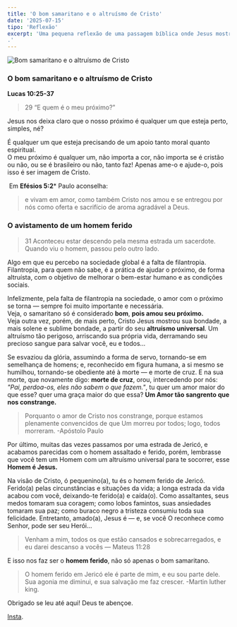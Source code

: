 ```yaml
---
title: 'O bom samaritano e o altruísmo de Cristo'
date: '2025-07-15'
tipo: 'Reflexão'
excerpt: 'Uma pequena reflexão de uma passagem bíblica onde Jesus mostra o altruísmo em prática com um desconhecido. 
.'
---
```


![Bom samaritano e o altruísmo de Cristo](https://i.pinimg.com/736x/79/1e/4a/791e4ac7fef223edb7afeedcfc0e07f5.jpg)


### O bom samaritano e o altruísmo de Cristo


**Lucas 10:25-37**
> 29 “E quem é o meu próximo?”

Jesus nos deixa claro que o nosso próximo é qualquer um que esteja perto, simples, né? 

É qualquer um que esteja precisando de um apoio tanto moral quanto espiritual. <br/>
O meu próximo é qualquer um, não importa a cor, não importa se é cristão ou não, ou se é brasileiro ou não, tanto faz! Apenas ame-o e ajude-o, pois isso é ser imagem de Cristo.

 Em **Efésios 5:2*** Paulo aconselha:
> e vivam em amor, como também Cristo nos amou e se entregou por nós como oferta e sacrifício de aroma agradável a Deus.


### O avistamento de um homem ferido

> 31 Aconteceu estar descendo pela mesma estrada um sacerdote. Quando viu o homem, passou pelo outro lado.

Algo em que eu percebo na sociedade global é a falta de filantropia. Filantropia, para quem não sabe, é a prática de ajudar o próximo, de forma altruísta, com o objetivo de melhorar o bem-estar humano e as condições sociais.

Infelizmente, pela falta de filantropia na sociedade, o amor com o próximo se torna — sempre foi muito importante e necessária. <br> 
Veja, o samaritano só é considerado **bom**, **pois amou seu próximo.** <br> Veja outra vez, porém, de mais perto, Cristo Jesus mostrou sua bondade, a mais solene e sublime bondade, a partir do seu **altruísmo universal**. Um altruísmo tão perigoso, arriscando sua própria vida, derramando seu precioso sangue para salvar você, eu e todos…

Se esvaziou da glória, assumindo a forma de servo, tornando-se em semelhança de homens; e, reconhecido em figura humana, a si mesmo se humilhou, tornando-se obediente até à morte — e morte de cruz. E na sua morte, que novamente digo: **morte de cruz**, orou, intercedendo por nós: *"Pai, perdoa-os, eles não sabem o que fazem."*, tu quer um amor maior do que esse? quer uma graça maior do que essa? 
**Um Amor tão sangrento que nos constrange.**

> Porquanto o amor de Cristo nos constrange, porque estamos plenamente convencidos de que Um morreu por todos; logo, todos morreram. -Apóstolo Paulo

Por último, muitas das vezes passamos por uma estrada de Jericó, e acabamos parecidas com o homem assaltado e ferido, porém, lembrasse que você tem um Homem com um altruísmo universal para te socorrer, esse **Homem é Jesus.** 


Na visão de Cristo, ó pequenino(a), tu és o homem ferido de Jericó. Ferido(a) pelas circunstâncias e situações da vida; a longa estrada da vida acabou com você, deixando-te ferido(a) e caída(o). Como assaltantes, seus medos tomaram sua coragem; como lobos famintos, suas ansiedades tomaram sua paz; como buraco negro a tristeza consumiu toda sua felicidade. Entretanto, amado(a), Jesus é — e, se você O reconhece como Senhor, pode ser seu Herói...

> Venham a mim, todos os que estão cansados e sobrecarregados, e eu darei descanso a vocês — Mateus 11:28
  

E isso nos faz ser o **homem ferido**, não só apenas o bom samaritano. 

> O homem ferido em Jericó ele é parte de mim, e eu sou parte dele. Sua agonia me diminui, e sua salvação me faz crescer. -Martin luther king.


Obrigado se leu até aqui! Deus te abençoe.


[Insta](https://www.instagram.com/jorgeandrade.__/). 